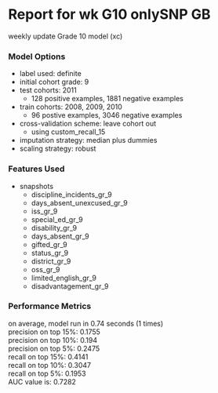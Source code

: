 # Report for wk G10 onlySNP GB
weekly update Grade 10 model (xc)

### Model Options
* label used: definite
* initial cohort grade: 9
* test cohorts: 2011
	 * 128 positive examples, 1881 negative examples
* train cohorts: 2008, 2009, 2010
	 * 96 postive examples, 3046 negative examples
* cross-validation scheme: leave cohort out
	 * using custom_recall_15
* imputation strategy: median plus dummies
* scaling strategy: robust

### Features Used
* snapshots
	 * discipline_incidents_gr_9
	 * days_absent_unexcused_gr_9
	 * iss_gr_9
	 * special_ed_gr_9
	 * disability_gr_9
	 * days_absent_gr_9
	 * gifted_gr_9
	 * status_gr_9
	 * district_gr_9
	 * oss_gr_9
	 * limited_english_gr_9
	 * disadvantagement_gr_9

### Performance Metrics
on average, model run in 0.74 seconds (1 times) <br/>precision on top 15%: 0.1755 <br/>precision on top 10%: 0.194 <br/>precision on top 5%: 0.2475 <br/>recall on top 15%: 0.4141 <br/>recall on top 10%: 0.3047 <br/>recall on top 5%: 0.1953 <br/>AUC value is: 0.7282 <br/>